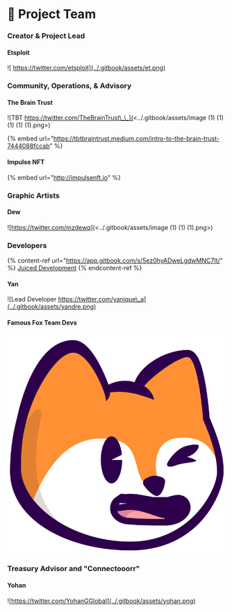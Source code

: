 # 🤝 Project Team

### Creator & Project Lead

#### Etsploit

![ https://twitter.com/etsploit](../.gitbook/assets/et.png)

### Community, Operations, & Advisory

#### The Brain Trust

![TBT https://twitter.com/TheBrainTrust\_\_](<../.gitbook/assets/image (1) (1) (1) (1) (1).png>)

{% embed url="https://tbtbraintrust.medium.com/intro-to-the-brain-trust-7444088fccab" %}

#### Impulse NFT

{% embed url="http://impulsenft.io" %}

### Graphic Artists

#### Dew

![https://twitter.com/mzdewq](<../.gitbook/assets/image (1) (1) (1).png>)

### Developers

{% content-ref url="https://app.gitbook.com/s/5ez0hyADweLgdwMNC7It/" %}
[Juiced Development](https://app.gitbook.com/s/5ez0hyADweLgdwMNC7It/)
{% endcontent-ref %}

#### Yan

![Lead Developer https://twitter.com/yanique\_a](../.gitbook/assets/yandre.png)

#### Famous Fox Team Devs



![Leveraged NFT Candy Machine Launch Service from Fox Devs for a smooth mint process](../.gitbook/assets/foxlogo.svg)

### Treasury Advisor and "Connectooorr"

#### Yohan

![https://twitter.com/YohanGGlobal](../.gitbook/assets/yohan.png)
